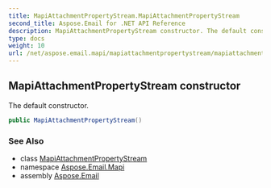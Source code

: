 ```yaml
---
title: MapiAttachmentPropertyStream.MapiAttachmentPropertyStream
second_title: Aspose.Email for .NET API Reference
description: MapiAttachmentPropertyStream constructor. The default constructor
type: docs
weight: 10
url: /net/aspose.email.mapi/mapiattachmentpropertystream/mapiattachmentpropertystream/
---
```

## MapiAttachmentPropertyStream constructor

The default constructor.

```csharp
public MapiAttachmentPropertyStream()
```

### See Also

* class [MapiAttachmentPropertyStream](../)
* namespace [Aspose.Email.Mapi](../../mapiattachmentpropertystream/)
* assembly [Aspose.Email](../../../)



